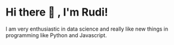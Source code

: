 # Hi there 👋 , I'm Rudi!
I am very enthusiastic in data science and really like new things in programming like Python and Javascript.  
<!--
### The tools i use are:
<p>
    <img src:"https://img.shields.io/badge/Windows-0078D6?style=for-the-badge&logo=windows&logoColor=white" />
    <img src:"https://img.shields.io/badge/Linux_Mint-87CF3E?style=for-the-badge&logo=linux-mint&logoColor=white" />
    <img src:"https://img.shields.io/badge/Python-3776AB?style=for-the-badge&logo=python&logoColor=white" />
    <img src:"https://img.shields.io/badge/JavaScript-323330?style=for-the-badge&logo=javascript&logoColor=F7DF1E" />
    <img src="https://img.shields.io/badge/Text%20Editor-pycharm?&logo=visual%20studio%20code&logoColor=blue" />
    <img src="https://img.shields.io/badge/Text%20Editor-Visual%20Studio%20Code-blue?&logo=visual%20studio%20code&logoColor=blue" />
</p>
-->
<!--
**omrud/omrud** is a ✨ _special_ ✨ repository because its `README.md` (this file) appears on your GitHub profile.

Here are some ideas to get you started:

- 🔭 I’m currently working on ...
- 🌱 I’m currently learning ...
- 👯 I’m looking to collaborate on ...
- 🤔 I’m looking for help with ...
- 💬 Ask me about ...
- 📫 How to reach me: ...
- 😄 Pronouns: ...
- ⚡ Fun fact: ...
-->
